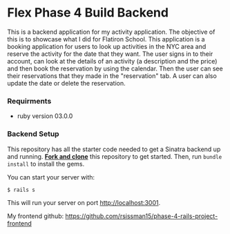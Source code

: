 
# Flex Phase 4 Build Backend
This is a backend application for my activity application. The objective of this is to showcase what I did for Flatiron School. This application is a booking application for users to look up activities in the NYC area and reserve the activity for the date that they want. The user signs in to their account, can look at the details of an activity (a description and the price) and then book the reservation by using the calendar. Then the user can see their reservations that they made in the "reservation" tab. A user can also update the date or delete the reservation. 

### Requirments
* ruby version 03.0.0


### Backend Setup

This repository has all the starter code needed to get a Sinatra backend up and
running. [**Fork and clone**][fork link] this repository to get started. Then, run
`bundle install` to install the gems.

[fork link]: https://github.com/rsissman15/phase-4-rails-project

You can start your server with:

```console
$ rails s
```

This will run your server on port
[http://localhost:3001](http://localhost:3001).

My frontend github: https://github.com/rsissman15/phase-4-rails-project-frontend



